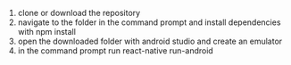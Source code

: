 1. clone or download the repository
2. navigate to the folder in the command prompt and install dependencies with npm install
3. open the downloaded folder with android studio and create an emulator
4. in the command prompt run react-native run-android
